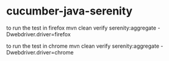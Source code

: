 # cucumber-java-serenity
to run the test in firefox
mvn clean verify serenity:aggregate -Dwebdriver.driver=firefox

to run the test in chrome
mvn clean verify serenity:aggregate -Dwebdriver.driver=chrome
